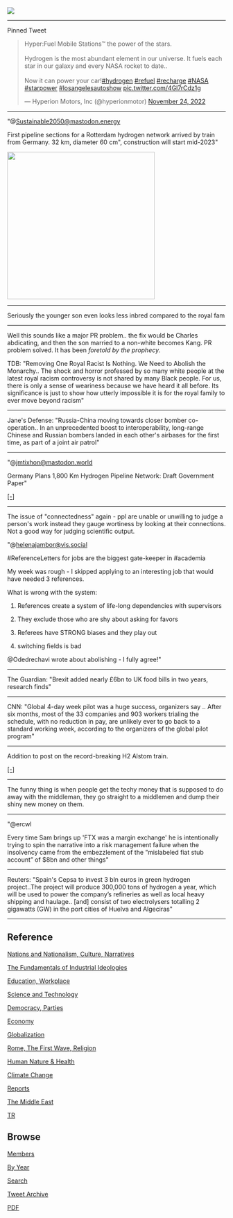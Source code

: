 <img src="https://drive.google.com/uc?export=view&id=1B2wf9R7AMH1d7Vw6e2mucLbIQ5NSjir7"/>

---

Pinned Tweet

<blockquote class="twitter-tweet"><p lang="en" dir="ltr">Hyper:Fuel Mobile Stations™ the power of the stars.<br><br>Hydrogen is the most abundant element in our universe. It fuels each star in our galaxy and every NASA rocket to date.. <br><br>Now it can power your car!<a href="https://twitter.com/hashtag/hydrogen?src=hash&amp;ref_src=twsrc%5Etfw">#hydrogen</a> <a href="https://twitter.com/hashtag/refuel?src=hash&amp;ref_src=twsrc%5Etfw">#refuel</a> <a href="https://twitter.com/hashtag/recharge?src=hash&amp;ref_src=twsrc%5Etfw">#recharge</a> <a href="https://twitter.com/hashtag/NASA?src=hash&amp;ref_src=twsrc%5Etfw">#NASA</a> <a href="https://twitter.com/hashtag/starpower?src=hash&amp;ref_src=twsrc%5Etfw">#starpower</a> <a href="https://twitter.com/hashtag/losangelesautoshow?src=hash&amp;ref_src=twsrc%5Etfw">#losangelesautoshow</a> <a href="https://t.co/4Gl7rCdz1g">pic.twitter.com/4Gl7rCdz1g</a></p>&mdash; Hyperion Motors, Inc (@hyperionmotor) <a href="https://twitter.com/hyperionmotor/status/1595587623783141376?ref_src=twsrc%5Etfw">November 24, 2022</a></blockquote> <script async src="https://platform.twitter.com/widgets.js" charset="utf-8"></script>

---

"@Sustainable2050@mastodon.energy

First pipeline sections for a Rotterdam hydrogen network arrived by
train from Germany. 32 km, diameter 60 cm", construction will start
mid-2023"

<img width="340" src="https://s3.masto.ai/cache/media_attachments/files/109/445/950/807/718/088/original/ab446d848fb0e0b5.jpg"/>

---

Seriously the younger son even looks less inbred compared to the royal
fam

---

Well this sounds like a major PR problem.. the fix would be Charles
abdicating, and then the son married to a non-white becomes Kang. PR
problem solved. It has been *foretold by the prophecy*.

TDB: "Removing One Royal Racist Is Nothing. We Need to Abolish the
Monarchy.. The shock and horror professed by so many white people at
the latest royal racism controversy is not shared by many Black
people. For us, there is only a sense of weariness because we have
heard it all before. Its significance is just to show how utterly
impossible it is for the royal family to ever move beyond racism"

---

Jane's Defense: "Russia-China moving towards closer bomber
co-operation.. In an unprecedented boost to interoperability,
long-range Chinese and Russian bombers landed in each other's airbases
for the first time, as part of a joint air patrol"

---

"@jmtixhon@mastodon.world

Germany Plans 1,800 Km Hydrogen Pipeline Network: Draft Government
Paper"

[[-]](https://masto.ai/@jmtixhon@mastodon.world/109444852216914665)

---

The issue of "connectedness" again - ppl are unable or unwilling to
judge a person's work instead they gauge wortiness by looking at their
connections. Not a good way for judging scientific output.

"@helenajambor@vis.social

\#ReferenceLetters for jobs are the biggest gate-keeper in #academia

My week was rough - I skipped applying to an interesting job that
would have needed 3 references.

What is wrong with the system:

1. References create a system of life-long dependencies with supervisors  

2. They exclude those who are shy about asking for favors 

3. Referees have STRONG biases and they play out 

4. switching fields is bad

@Odedrechavi wrote about abolishing - I fully agree!"

---

The Guardian: "Brexit added nearly £6bn to UK food bills in two years,
research finds"

---

CNN: "Global 4-day week pilot was a huge success, organizers say
.. After six months, most of the 33 companies and 903 workers trialing
the schedule, with no reduction in pay, are unlikely ever to go back
to a standard working week, according to the organizers of the global
pilot program"

---

Addition to post on the record-breaking H2 Alstom train.

[[-]](2022/02/h2-end-use.html#alstom)

---

The funny thing is when people get the techy money that is supposed to
do away with the middleman, they go straight to a middlemen and dump their
shiny new money on them.

---

"@ercwl

Every time Sam brings up 'FTX was a margin exchange' he is
intentionally trying to spin the narrative into a risk management
failure when the insolvency came from the embezzlement of the
”mislabeled fiat stub account” of $8bn and other things"

---

Reuters: "Spain's Cepsa to invest 3 bln euros in green hydrogen
project..The project will produce 300,000 tons of hydrogen a year,
which will be used to power the company’s refineries as well as local
heavy shipping and haulage.. [and] consist of two electrolysers
totalling 2 gigawatts (GW) in the port cities of Huelva and Algeciras"

---

## Reference

[Nations and Nationalism, Culture, Narratives](2013/02/nations-and-nationalism.html)

[The Fundamentals of Industrial Ideologies](2011/04/fundamentals-of-industrial-ideologies.html)

[Education, Workplace](2017/09/education-workplace.html)

[Science and Technology](2018/09/science-technology.html)

[Democracy, Parties](2016/11/democracy.html)

[Economy](2018/05/economy.html)

[Globalization](2018/09/globalization.html)

[Rome, The First Wave, Religion](2017/12/rome.html)

[Human Nature & Health](2020/07/human-nature.html)

[Climate Change](2018/12/climate.html)

[Reports](2019/05/reports.html)

[The Middle East](2019/07/middleeast.html)

[TR](../tr)

## Browse

[Members](2022/08/members.html)

[By Year](years.html)

[Search](search.html)

[Tweet Archive](tweets/index.html)

[PDF](https://drive.google.com/uc?export=view&id=1FSi-1MnqXVq_PVTEXzzflwN8-7h92N_R)

